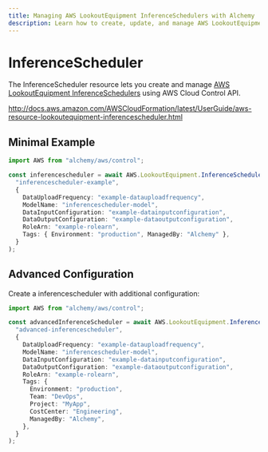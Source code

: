 ```yaml
---
title: Managing AWS LookoutEquipment InferenceSchedulers with Alchemy
description: Learn how to create, update, and manage AWS LookoutEquipment InferenceSchedulers using Alchemy Cloud Control.
---
```


# InferenceScheduler

The InferenceScheduler resource lets you create and manage [AWS LookoutEquipment InferenceSchedulers](https://docs.aws.amazon.com/lookoutequipment/latest/userguide/) using AWS Cloud Control API.

http://docs.aws.amazon.com/AWSCloudFormation/latest/UserGuide/aws-resource-lookoutequipment-inferencescheduler.html

## Minimal Example

```ts
import AWS from "alchemy/aws/control";

const inferencescheduler = await AWS.LookoutEquipment.InferenceScheduler(
  "inferencescheduler-example",
  {
    DataUploadFrequency: "example-datauploadfrequency",
    ModelName: "inferencescheduler-model",
    DataInputConfiguration: "example-datainputconfiguration",
    DataOutputConfiguration: "example-dataoutputconfiguration",
    RoleArn: "example-rolearn",
    Tags: { Environment: "production", ManagedBy: "Alchemy" },
  }
);
```

## Advanced Configuration

Create a inferencescheduler with additional configuration:

```ts
import AWS from "alchemy/aws/control";

const advancedInferenceScheduler = await AWS.LookoutEquipment.InferenceScheduler(
  "advanced-inferencescheduler",
  {
    DataUploadFrequency: "example-datauploadfrequency",
    ModelName: "inferencescheduler-model",
    DataInputConfiguration: "example-datainputconfiguration",
    DataOutputConfiguration: "example-dataoutputconfiguration",
    RoleArn: "example-rolearn",
    Tags: {
      Environment: "production",
      Team: "DevOps",
      Project: "MyApp",
      CostCenter: "Engineering",
      ManagedBy: "Alchemy",
    },
  }
);
```

